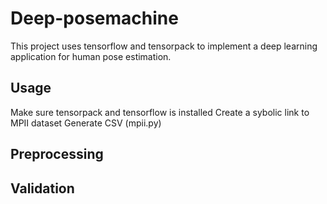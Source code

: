 # Deep-posemachine
This project uses tensorflow and tensorpack to implement a deep learning application for human pose estimation.

## Usage
Make sure tensorpack and tensorflow is installed
Create a sybolic link to MPII dataset 
Generate CSV (mpii.py)

## Preprocessing


## Validation
